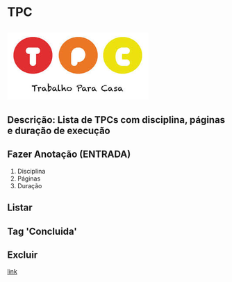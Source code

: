 # TPC
![ TPC ](https://github.com/AndreCastanheira3373/formacao_ucfd10790/blob/main/public/tpc.jpg)
---
Descrição: Lista de TPCs com disciplina, páginas e duração de execução
---
## Fazer Anotação (ENTRADA)
1. Disciplina
2. Páginas
3. Duração
## Listar
## Tag 'Concluida'
## Excluir
[ link ](https://formacaoucfd10790-git-main-andrecastanheira3373.vercel.app/)

